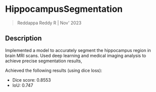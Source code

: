 # HippocampusSegmentation

> Reddappa Reddy R | Nov' 2023

## Description

Implemented a model to accurately segment the hippocampus region in brain MRI scans. Used deep learning and medical imaging analysis to achieve precise segmentation results, 

Achieved the following results (using dice loss):

* Dice score: 0.8553
* IoU: 0.747
